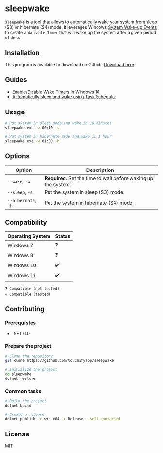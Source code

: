 # sleepwake

`sleepwake` is a tool that allows to automatically wake your system from sleep (S3) or hibernate (S4) mode. It leverages Windows [System Wake-up Events](https://docs.microsoft.com/en-us/windows/win32/power/system-wake-up-events) to create a `Waitable Timer` that will wake up the system after a given period of time.

## Installation

This program is available to download on Github: [Download here](https://github.com/touchifyapp/sleepwake/releases/latest).

## Guides

- [Enable/Disable Wake Timers in Windows 10](https://github.com/touchifyapp/sleepwake/wiki/How-to-Enable-or-Disable-Wake-Timers-in-Windows-10)
- [Automatically sleep and wake using Task Scheduler](https://github.com/touchifyapp/sleepwake/wiki/How-to-set-up-sleepwake-to-automatically-sleep-and-wake-the-system-using-Task-Scheduler)

## Usage

```bash
# Put system in sleep mode and wake in 10 minutes
sleepwake.exe -w 00:10 -s

# Put system in hibernate mode and wake in 1 hour
sleepwake.exe -w 01:00 -h
```

## Options

| Option | Description |
|--------|-------------|
| `--wake`, `-w` | **Required.** Set the time to wait before waking up the system. |
| `--sleep`, `-s` | Put the system in sleep (S3) mode. |
| `--hibernate`, `-h` | Put the system in hibernate (S4) mode. |

## Compatibility

| Operating System | Status |
|------------------|--------|
| Windows 7        | ❓     |
| Windows 8        | ❓     |
| Windows 10       | ✔️     |
| Windows 11       | ✔️     |

```
❓ Compatible (not tested)
✔️ Compatible (tested)
```

## Contributing

### Prerequistes

- .NET 6.0

### Prepare the project

```bash
# Clone the repository
git clone https://github.com/touchifyapp/sleepwake

# Initialize the project
cd sleepwake
dotnet restore
```

### Common tasks

```bash
# Build the project
dotnet build

# Create a release
dotnet publish -r win-x64 -c Release --self-contained
```

## License

[MIT](LICENSE)